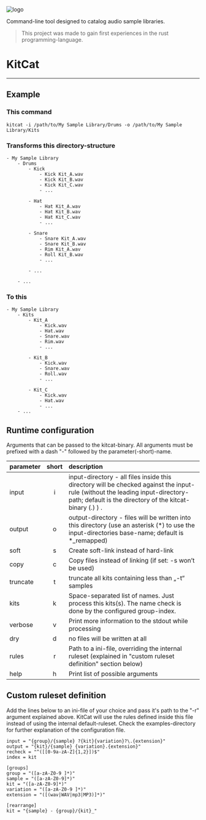 ![logo](https://repository-images.githubusercontent.com/240513735/fed78c00-4f48-11ea-87c0-1d82d3cd57fa)

Command-line tool designed to catalog audio sample libraries.

> This project was made to gain first experiences in the rust programming-language.
	
# KitCat
---

## Example

### This command

	kitcat -i /path/to/My Sample Library/Drums -o /path/to/My Sample Library/Kits

### Transforms this directory-structure

	- My Sample Library
 		- Drums
 			- Kick
 				- Kick Kit_A.wav
				- Kick Kit_B.wav
				- Kick Kit_C.wav
				- ...

 			- Hat
 				- Hat Kit_A.wav
				- Hat Kit_B.wav
				- Hat Kit_C.wav
				- ...
				
 			- Snare
 				- Snare Kit_A.wav
 				- Snare Kit_B.wav
 				- Rim Kit_A.wav
 				- Roll Kit_B.wav
				- ...

 			- ...

 		- ...

### To this

	- My Sample Library
		- Kits
			- Kit_A
				- Kick.wav
				- Hat.wav
				- Snare.wav
				- Rim.wav
				- ...

			- Kit_B
				- Kick.wav
				- Snare.wav
				- Roll.wav
				- ...
				 	
			- Kit_C
				- Kick.wav
				- Hat.wav
				- ...
		- ...
			

## Runtime configuration
Arguments that can be passed to the kitcat-binary. All arguments must be prefixed with a dash "-" followed by the parameter(-short)-name.

|parameter|short|description|
|:-------|:---:|:----------|
| input   | i   | input-directory - all files inside this directory will be checked against the input-rule (without the leading input-directory-path; default is the directory of the kitcat-binary (.) ) . |
| output 	| o  | output-directory - files will be written into this directory (use an asterisk (*) to use the input-directories base-name; default is \*_remapped) |
| soft 	| s 	 | Create soft-link instead of hard-link |
| copy 	| c 	 | Copy files instead of linking (if set: -s won’t be used) |
| truncate | t | truncate all kits containing less than „-t“ samples |
| kits 	| k 	 | Space-separated list of names. Just process this kits(s). The name check is done by the configured group-index. |
| verbose | v | Print more information to the stdout while processing |
| dry 	| d  | no files will be written at all |
| rules | r | Path to a ini-file, overriding the internal ruleset (explained in "custom ruleset definition" section below) |
| help | h | Print list of possible arguments |

## Custom ruleset definition
Add the lines below to an ini-file of your choice and pass it's path to the "-r" argument explained above. KitCat will use the rules defined inside this file instead of using the internal default-ruleset. Check the examples-directory for further explanation of the configuration file.

	input = "{group}/{sample} ?{kit}{variation}?\.{extension}"
	output = "{kit}/{sample} {variation}.{extension}"
	recheck = "^([[0-9a-zA-Z]{1,2}])$"
	index = kit
	
	[groups]
	group = "([a-zA-Z0-9 ]*)"
	sample = "([a-zA-Z0-9]*)"
	kit = "([a-zA-Z0-9]*)"
	variation = "([a-zA-Z0-9 ]*)"
	extension = "([(wav|WAV|mp3|MP3)]*)"
	
	[rearrange]
	kit = "{sample} - {group}/{kit}_"